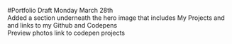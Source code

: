 #Portfolio Draft
Monday March 28th <br>
Added a section underneath the hero image that includes My Projects and and links to my Github and Codepens<br>
Preview photos link to codepen projects
